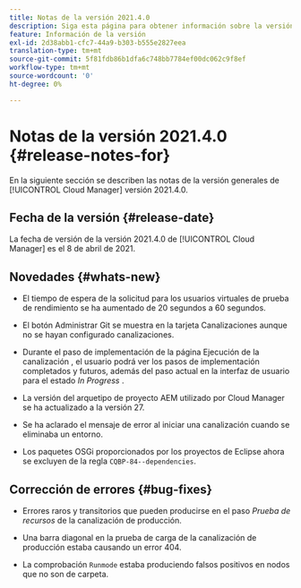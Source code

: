 ```yaml
---
title: Notas de la versión 2021.4.0
description: Siga esta página para obtener información sobre la versión 2021.4.0 de Cloud Manager
feature: Información de la versión
exl-id: 2d38abb1-cfc7-44a9-b303-b555e2827eea
translation-type: tm+mt
source-git-commit: 5f81fdb86b1dfa6c748bb7784ef00dc062c9f8ef
workflow-type: tm+mt
source-wordcount: '0'
ht-degree: 0%

---
```


# Notas de la versión 2021.4.0 {#release-notes-for}

En la siguiente sección se describen las notas de la versión generales de [!UICONTROL Cloud Manager] versión 2021.4.0.

## Fecha de la versión {#release-date}

La fecha de versión de la versión 2021.4.0 de [!UICONTROL Cloud Manager] es el 8 de abril de 2021.

## Novedades {#whats-new}

* El tiempo de espera de la solicitud para los usuarios virtuales de prueba de rendimiento se ha aumentado de 20 segundos a 60 segundos.

* El botón Administrar Git se muestra en la tarjeta Canalizaciones aunque no se hayan configurado canalizaciones.

* Durante el paso de implementación de la página Ejecución de la canalización , el usuario podrá ver los pasos de implementación completados y futuros, además del paso actual en la interfaz de usuario para el estado *In Progress* .

* La versión del arquetipo de proyecto AEM utilizado por Cloud Manager se ha actualizado a la versión 27.

* Se ha aclarado el mensaje de error al iniciar una canalización cuando se eliminaba un entorno.

* Los paquetes OSGi proporcionados por los proyectos de Eclipse ahora se excluyen de la regla `CQBP-84--dependencies`.

## Corrección de errores {#bug-fixes}

* Errores raros y transitorios que pueden producirse en el paso *Prueba de recursos* de la canalización de producción.

* Una barra diagonal en la prueba de carga de la canalización de producción estaba causando un error 404.

* La comprobación `Runmode` estaba produciendo falsos positivos en nodos que no son de carpeta.
